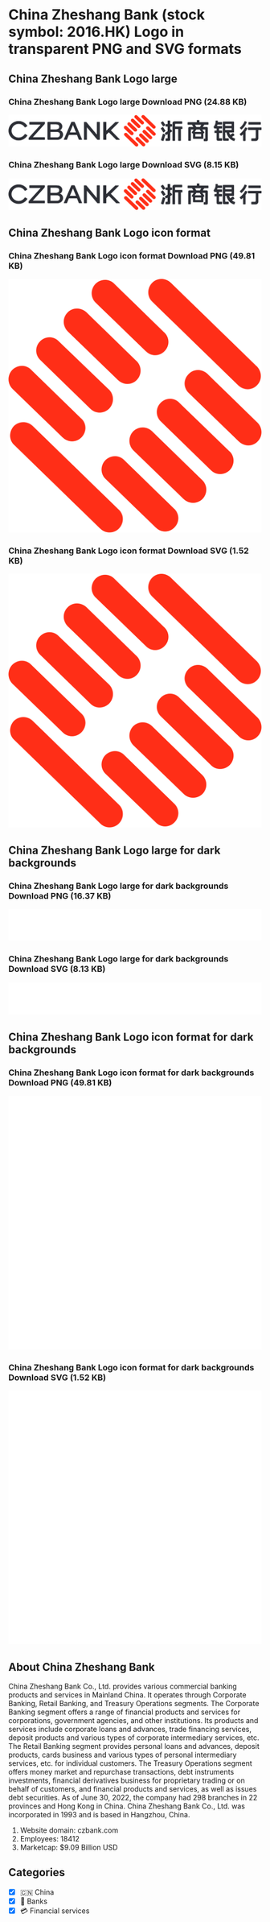 # China Zheshang Bank (stock symbol: 2016.HK) Logo in transparent PNG and SVG formats

## China Zheshang Bank Logo large

### China Zheshang Bank Logo large Download PNG (24.88 KB)

![China Zheshang Bank Logo large Download PNG (24.88 KB)](/img/orig/2016.HK_BIG-ea3f0696.png)

### China Zheshang Bank Logo large Download SVG (8.15 KB)

![China Zheshang Bank Logo large Download SVG (8.15 KB)](/img/orig/2016.HK_BIG-20e0af74.svg)

## China Zheshang Bank Logo icon format

### China Zheshang Bank Logo icon format Download PNG (49.81 KB)

![China Zheshang Bank Logo icon format Download PNG (49.81 KB)](/img/orig/2016.HK-8cc19700.png)

### China Zheshang Bank Logo icon format Download SVG (1.52 KB)

![China Zheshang Bank Logo icon format Download SVG (1.52 KB)](/img/orig/2016.HK-e2ed6e6f.svg)

## China Zheshang Bank Logo large for dark backgrounds

### China Zheshang Bank Logo large for dark backgrounds Download PNG (16.37 KB)

![China Zheshang Bank Logo large for dark backgrounds Download PNG (16.37 KB)](/img/orig/2016.HK_BIG.D-2e947b73.png)

### China Zheshang Bank Logo large for dark backgrounds Download SVG (8.13 KB)

![China Zheshang Bank Logo large for dark backgrounds Download SVG (8.13 KB)](/img/orig/2016.HK_BIG.D-ce3c64e9.svg)

## China Zheshang Bank Logo icon format for dark backgrounds

### China Zheshang Bank Logo icon format for dark backgrounds Download PNG (49.81 KB)

![China Zheshang Bank Logo icon format for dark backgrounds Download PNG (49.81 KB)](/img/orig/2016.HK.D-83a1a253.png)

### China Zheshang Bank Logo icon format for dark backgrounds Download SVG (1.52 KB)

![China Zheshang Bank Logo icon format for dark backgrounds Download SVG (1.52 KB)](/img/orig/2016.HK.D-1aa48aa9.svg)

## About China Zheshang Bank

China Zheshang Bank Co., Ltd. provides various commercial banking products and services in Mainland China. It operates through Corporate Banking, Retail Banking, and Treasury Operations segments. The Corporate Banking segment offers a range of financial products and services for corporations, government agencies, and other institutions. Its products and services include corporate loans and advances, trade financing services, deposit products and various types of corporate intermediary services, etc. The Retail Banking segment provides personal loans and advances, deposit products, cards business and various types of personal intermediary services, etc. for individual customers. The Treasury Operations segment offers money market and repurchase transactions, debt instruments investments, financial derivatives business for proprietary trading or on behalf of customers, and financial products and services, as well as issues debt securities. As of June 30, 2022, the company had 298 branches in 22 provinces and Hong Kong in China. China Zheshang Bank Co., Ltd. was incorporated in 1993 and is based in Hangzhou, China.

1. Website domain: czbank.com
2. Employees: 18412
3. Marketcap: $9.09 Billion USD


## Categories
- [x] 🇨🇳 China
- [x] 🏦 Banks
- [x] 💳 Financial services
